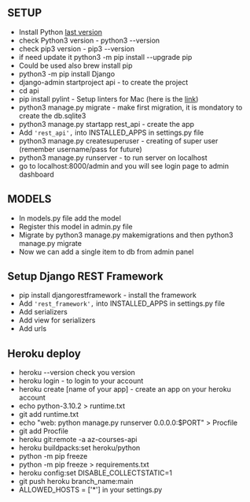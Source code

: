 ## SETUP

- Install Python [last version](https://www.python.org/)
- check Python3 version - python3 --version
- check pip3 version - pip3 --version
- if need update it python3 -m pip install --upgrade pip
- Could be used also brew install pip
- python3 -m pip install Django
- django-admin startproject api - to create the project
- cd api
- pip install pylint - Setup linters for Mac (here is the [link](https://www.pylint.org/#install))
- python3 manage.py migrate - make first migration, it is mondatory to create the db.sqlite3
- python3 manage.py startapp rest_api - create the app
- Add `'rest_api',` into INSTALLED_APPS in settings.py file
- python3 manage.py createsuperuser - creating of super user (remember username/pass for future)
- python3 manage.py runserver - to run server on localhost
- go to localhost:8000/admin and you will see login page to admin dashboard

## MODELS

- In models.py file add the model
- Register this model in admin.py file
- Migrate by python3 manage.py makemigrations and then python3 manage.py migrate
- Now we can add a single item to db from admin panel

## Setup Django REST Framework

- pip install djangorestframework - install the framework
- Add `'rest_framework',` into INSTALLED_APPS in settings.py file
- Add serializers
- Add view for serializers
- Add urls

## Heroku deploy

- heroku --version  check you version
- heroku login  - to login to your account
- heroku create [name of your app]  - create an app on your heroku account
- echo python-3.10.2 > runtime.txt
- git add runtime.txt
- echo "web: python manage.py runserver 0.0.0.0:\$PORT" > Procfile
- git add Procfile
- heroku git:remote -a az-courses-api
- heroku buildpacks:set heroku/python
- python -m pip freeze
- python -m pip freeze > requirements.txt
- heroku config:set DISABLE_COLLECTSTATIC=1
- git push heroku branch_name:main
- ALLOWED_HOSTS = ['*'] in your settings.py
